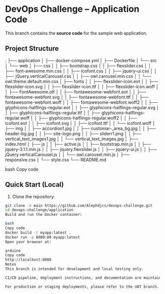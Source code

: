 # DevOps Challenge – Application Code

This branch contains the **source code** for the sample web application.  

## Project Structure

.
├── application
│ ├── docker-compose.yml
│ ├── Dockerfile
│ └── src
│ └── web
│ ├── css
│ │ ├── bootstrap.css
│ │ ├── flexslider.css
│ │ ├── font-awesome.min.css
│ │ ├── icofont.css
│ │ ├── jquery-ui.css
│ │ ├── jQuery.verticalCarousel.css
│ │ ├── owl.carousel.min.css
│ │ └── owl.theme.default.min.css
│ ├── fonts
│ │ ├── flexslider-icon.eot
│ │ ├── flexslider-icon.svg
│ │ ├── flexslider-icon.ttf
│ │ ├── flexslider-icon.woff
│ │ ├── FontAwesome.otf
│ │ ├── fontawesome-webfont.eot
│ │ ├── fontawesome-webfont.svg
│ │ ├── fontawesome-webfont.ttf
│ │ ├── fontawesome-webfont.woff
│ │ ├── fontawesome-webfont.woff2
│ │ ├── glyphicons-halflings-regular.eot
│ │ ├── glyphicons-halflings-regular.svg
│ │ ├── glyphicons-halflings-regular.ttf
│ │ ├── glyphicons-halflings-regular.woff
│ │ ├── glyphicons-halflings-regular.woff2
│ │ ├── icofont.eot
│ │ ├── icofont.svg
│ │ ├── icofont.ttf
│ │ └── icofont.woff
│ ├── img
│ │ ├── accordion1.jpg
│ │ ├── customar-_area_bg.jpg
│ │ ├── header-bg.jpg
│ │ ├── site-logo.png
│ │ ├── sliderr1.png
│ │ ├── vertical_text_images1.jpg
│ │ └── vertical_text_images.jpg
│ ├── index.html
│ ├── js
│ │ ├── active.js
│ │ ├── bootstrap.min.js
│ │ ├── jquery-3.1.1.min.js
│ │ ├── jquery.flexslider.js
│ │ ├── jquery-ui.js
│ │ ├── jQuery.verticalCarousel.js
│ │ └── owl.carousel.min.js
│ ├── responsive.css
│ └── style.css
└── README.md

bash
Copy code

## Quick Start (Local)

1. Clone the repository:
```bash
git clone -b main https://github.com/Alephdjcs/devops-challenge.git
cd devops-challenge/application
Build and run the Docker container:

bash
Copy code
docker build -t myapp:latest .
docker run -p 8080:80 myapp:latest
Open your browser at:

arduino
Copy code
http://localhost:8080
Notes
This branch is intended for development and local testing only.

CI/CD pipeline, deployment instructions, and documentation are maintained in the UAT branch.

For production or staging deployments, please refer to the UAT branch.
